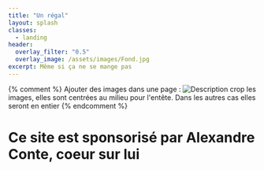 ```yaml
---
title: "Un régal"
layout: splash
classes:
  - landing
header:
  overlay_filter: "0.5"
  overlay_image: /assets/images/Fond.jpg
excerpt: Même si ça ne se mange pas
---
```

{% comment %}
Ajouter des images dans une page :
![Description](/assets/images/le_nom.jpg)
crop les images, elles sont centrées au milieu pour l'entête. Dans les autres cas elles seront en entier
{% endcomment %}
# Ce site est sponsorisé par Alexandre Conte, coeur sur lui
